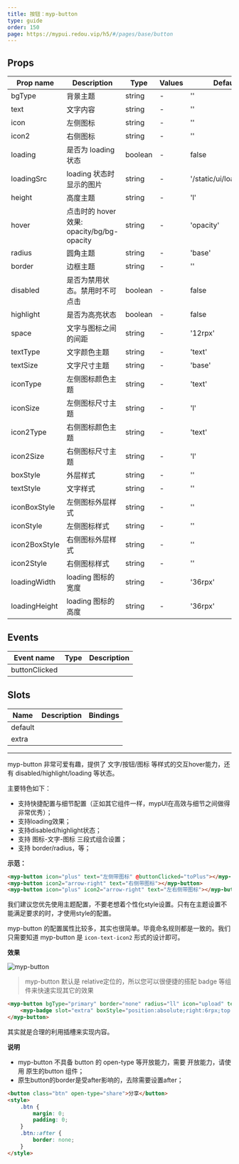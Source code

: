```yaml
---
title: 按钮：myp-button
type: guide
order: 150
page: https://mypui.redou.vip/h5/#/pages/base/button
---
```


## Props

| Prop name     | Description                                | Type    | Values | Default                  |
| ------------- | ------------------------------------------ | ------- | ------ | ------------------------ |
| bgType        | 背景主题                                   | string  | -      | ''                       |
| text          | 文字内容                                   | string  | -      | ''                       |
| icon          | 左侧图标                                   | string  | -      | ''                       |
| icon2         | 右侧图标                                   | string  | -      | ''                       |
| loading       | 是否为 loading 状态                        | boolean | -      | false                    |
| loadingSrc    | loading 状态时显示的图片                   | string  | -      | '/static/ui/loading.gif' |
| height        | 高度主题                                   | string  | -      | 'l'                      |
| hover         | 点击时的 hover 效果: opacity/bg/bg-opacity | string  | -      | 'opacity'                |
| radius        | 圆角主题                                   | string  | -      | 'base'                   |
| border        | 边框主题                                   | string  | -      | ''                       |
| disabled      | 是否为禁用状态。禁用时不可点击             | boolean | -      | false                    |
| highlight     | 是否为高亮状态                             | boolean | -      | false                    |
| space         | 文字与图标之间的间距                       | string  | -      | '12rpx'                  |
| textType      | 文字颜色主题                               | string  | -      | 'text'                   |
| textSize      | 文字尺寸主题                               | string  | -      | 'base'                   |
| iconType      | 左侧图标颜色主题                           | string  | -      | 'text'                   |
| iconSize      | 左侧图标尺寸主题                           | string  | -      | 'l'                      |
| icon2Type     | 右侧图标颜色主题                           | string  | -      | 'text'                   |
| icon2Size     | 右侧图标尺寸主题                           | string  | -      | 'l'                      |
| boxStyle      | 外层样式                                   | string  | -      | ''                       |
| textStyle     | 文字样式                                   | string  | -      | ''                       |
| iconBoxStyle  | 左侧图标外层样式                           | string  | -      | ''                       |
| iconStyle     | 左侧图标样式                               | string  | -      | ''                       |
| icon2BoxStyle | 右侧图标外层样式                           | string  | -      | ''                       |
| icon2Style    | 右侧图标样式                               | string  | -      | ''                       |
| loadingWidth  | loading 图标的宽度                         | string  | -      | '36rpx'                  |
| loadingHeight | loading 图标的高度                         | string  | -      | '36rpx'                  |

## Events

| Event name    | Type | Description |
| ------------- | ---- | ----------- |
| buttonClicked |      |

## Slots

| Name    | Description | Bindings |
| ------- | ----------- | -------- |
| default |             |          |
| extra   |             |          |

---

myp-button 非常可爱有趣，提供了 文字/按钮/图标 等样式的交互hover能力，还有 disabled/highlight/loading 等状态。

主要特色如下：

- 支持快捷配置与细节配置（正如其它组件一样，mypUI在高效与细节之间做得非常优秀）；
- 支持loading效果；
- 支持disabled/highlight状态；
- 支持 图标-文字-图标 三段式组合设置；
- 支持 border/radius，等；

**示范：**

```html
<myp-button icon="plus" text="左侧带图标" @buttonClicked="toPlus"></myp-button>
<myp-button icon2="arrow-right" text="右侧带图标"></myp-button>
<myp-button icon="plus" icon2="arrow-right" text="左右侧带图标"></myp-button>
```

<p class="tip">我们建议您优先使用主题配置，不要老想着个性化style设置。只有在主题设置不能满足要求的时，才使用style的配置。</p>

myp-button 的配置属性比较多，其实也很简单。毕竟命名规则都是一致的。我们只需要知道 myp-button 是 `icon-text-icon2` 形式的设计即可。

**效果**

![myp-button](/images/button1.png)

> myp-button 默认是 relative定位的，所以您可以很便捷的搭配 badge 等组件来快速实现其它的效果

```html
<myp-button bgType="primary" border="none" radius="ll" icon="upload" text="发布" iconType="inverse" textType="inverse" boxStyle="width:160rpx;height:60rpx;">
	<myp-badge slot="extra" boxStyle="position:absolute;right:6rpx;top:4rpx;"></myp-badge>
</myp-button>
```

其实就是合理的利用插槽来实现内容。

**说明**

- myp-button 不具备 button 的 open-type 等开放能力，需要 开放能力，请使用 原生的button 组件；
- 原生button的border是受after影响的，去除需要设置after；

```html
<button class="btn" open-type="share">分享</button>
<style>
	.btn {
		margin: 0;
		padding: 0;
	}
	.btn::after {
		border: none;
	}
</style>
```
